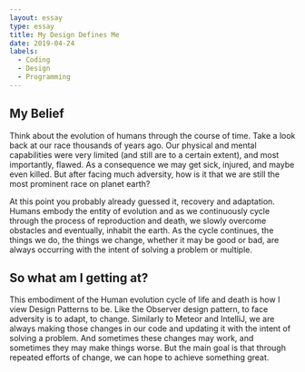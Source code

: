 ```yaml
---
layout: essay
type: essay
title: My Design Defines Me 
date: 2019-04-24
labels:
  - Coding
  - Design
  - Programming
---
```




## My Belief

Think about the evolution of humans through the course of time. Take a look back at our race thousands of years ago. Our physical and mental capabilities were very limited (and still are to a certain extent), and most importantly, flawed. As a consequence we may get sick, injured, and maybe even killed. But after facing much adversity, how is it that we are still the most prominent race on planet earth? 

At this point you probably already guessed it, recovery and adaptation. Humans embody the entity of evolution and as we continuously cycle through the process of reproduction and death, we slowly overcome obstacles and eventually, inhabit the earth. As the cycle continues, the things we do, the things we change, whether it may be good or bad, are always occurring with the intent of solving a problem or multiple. 

## So what am I getting at?

This embodiment of the Human evolution cycle of life and death is how I view Design Patterns to be. Like the Observer design pattern, to face adversity is to adapt, to change. Similarly to Meteor and IntelliJ, we are always making those changes in our code and updating it with the intent of solving a problem. And sometimes these changes may work, and sometimes they may make things worse. But the main goal is that through repeated efforts of change, we can hope to achieve something great.
